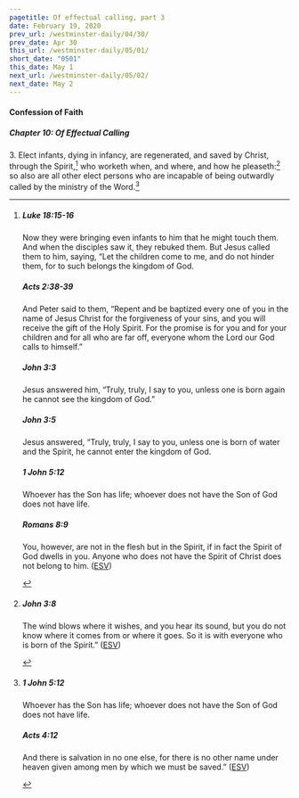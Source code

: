 ```yaml
---
pagetitle: Of effectual calling, part 3
date: February 19, 2020
prev_url: /westminster-daily/04/30/
prev_date: Apr 30
this_url: /westminster-daily/05/01/
short_date: "0501"
this_date: May 1
next_url: /westminster-daily/05/02/
next_date: May 2
---
```


#### Confession of Faith

##### Chapter 10: Of Effectual Calling

3\. Elect infants, dying in infancy, are regenerated, and saved by Christ, through the Spirit,[^fnref:wcf1] who worketh when, and where, and how he pleaseth:[^fnref:wcf2] so also are all other elect persons who are incapable of being outwardly called by the ministry of the Word.[^fnref:wcf3]

[^fnref:wcf1]: <div class="esv"><h5>Luke 18:15-16</h5> <div class="esv-text"> <p id="p42018015.07-1">Now they were bringing even infants to him that he might touch them. And when the disciples saw it, they rebuked them. But Jesus called them to him, saying, <span class="woc">&#8220;Let the children come to me, and do not hinder them, for to such belongs the kingdom of God.</span></p> </div><h5>Acts 2:38-39</h5> <div class="esv-text"><p id="p44002038.01-2">And Peter said to them, &#8220;Repent and be baptized every one of you in the name of Jesus Christ for the forgiveness of your sins, and you will receive the gift of the Holy Spirit. For the promise is for you and for your children and for all who are far off, everyone whom the Lord our God calls to himself.&#8221;</p> </div><h5>John 3:3</h5> <div class="esv-text"><p id="p43003003.01-3">Jesus answered him, <span class="woc">&#8220;Truly, truly, I say to you, unless one is born again he cannot see the kingdom of God.&#8221;</span></p> </div><h5>John 3:5</h5> <div class="esv-text"><p id="p43003005.01-4">Jesus answered, <span class="woc">&#8220;Truly, truly, I say to you, unless one is born of water and the Spirit, he cannot enter the kingdom of God.</span></p> </div><h5>1 John 5:12</h5> <div class="esv-text"><p id="p62005012.01-5">Whoever has the Son has life; whoever does not have the Son of God does not have life.</p> </div><h5>Romans 8:9</h5> <div class="esv-text"><p id="p45008009.01-6">You, however, are not in the flesh but in the Spirit, if in fact the Spirit of God dwells in you. Anyone who does not have the Spirit of Christ does not belong to him.  (<a href="http://www.esv.org" class="copyright">ESV</a>)</p> </div> </div>

[^fnref:wcf2]: <div class="esv"><h5>John 3:8</h5> <div class="esv-text"><p id="p43003008.01-1"><span class="woc">The wind blows where it wishes, and you hear its sound, but you do not know where it comes from or where it goes. So it is with everyone who is born of the Spirit.&#8221;</span>  (<a href="http://www.esv.org" class="copyright">ESV</a>)</p> </div> </div>

[^fnref:wcf3]: <div class="esv"><h5>1 John 5:12</h5> <div class="esv-text"><p id="p62005012.01-1">Whoever has the Son has life; whoever does not have the Son of God does not have life.</p> </div><h5>Acts 4:12</h5> <div class="esv-text"><p id="p44004012.01-2">And there is salvation in no one else, for there is no other name under heaven given among men by which we must be saved.&#8221;  (<a href="http://www.esv.org" class="copyright">ESV</a>)</p> </div> </div>

